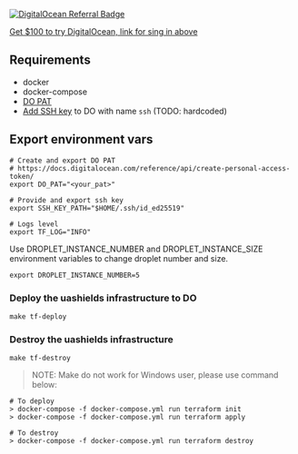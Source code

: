 [![DigitalOcean Referral Badge](https://web-platforms.sfo2.cdn.digitaloceanspaces.com/WWW/Badge%201.svg)](https://www.digitalocean.com/?refcode=4e29ef6429c9&utm_campaign=Referral_Invite&utm_medium=Referral_Program&utm_source=badge)

[Get $100 to try DigitalOcean, link for sing in above](https://try.digitalocean.com/freetrialoffer/)


## Requirements
- docker
- docker-compose
- [DO PAT](https://docs.digitalocean.com/reference/api/create-personal-access-token/)
- [Add SSH key](https://docs.digitalocean.com/products/droplets/how-to/add-ssh-keys/to-account/) to DO with name `ssh` (TODO: hardcoded)

## Export environment vars
```
# Create and export DO PAT
# https://docs.digitalocean.com/reference/api/create-personal-access-token/
export DO_PAT="<your_pat>"

# Provide and export ssh key
export SSH_KEY_PATH="$HOME/.ssh/id_ed25519"

# Logs level
export TF_LOG="INFO"
```
Use DROPLET_INSTANCE_NUMBER and DROPLET_INSTANCE_SIZE environment variables to change droplet number and size.
```
export DROPLET_INSTANCE_NUMBER=5
```
### Deploy the uashields infrastructure to DO
```
make tf-deploy
```
### Destroy the uashields infrastructure
```
make tf-destroy
```
>NOTE: Make do not work for Windows user, please use command below:
```
# To deploy
> docker-compose -f docker-compose.yml run terraform init
> docker-compose -f docker-compose.yml run terraform apply

# To destroy
> docker-compose -f docker-compose.yml run terraform destroy
```
